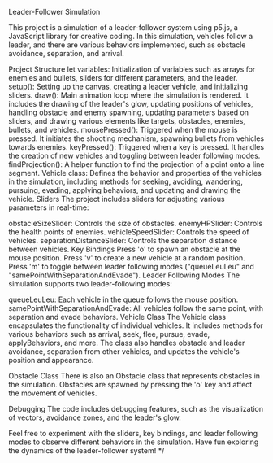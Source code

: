 Leader-Follower Simulation

This project is a simulation of a leader-follower system using p5.js, a JavaScript library for creative coding. In this simulation, vehicles follow a leader, and there are various behaviors implemented, such as obstacle avoidance, separation, and arrival.

Project Structure
let variables: Initialization of variables such as arrays for enemies and bullets, sliders for different parameters, and the leader.
setup(): Setting up the canvas, creating a leader vehicle, and initializing sliders.
draw(): Main animation loop where the simulation is rendered. It includes the drawing of the leader's glow, updating positions of vehicles, handling obstacle and enemy spawning, updating parameters based on sliders, and drawing various elements like targets, obstacles, enemies, bullets, and vehicles.
mousePressed(): Triggered when the mouse is pressed. It initiates the shooting mechanism, spawning bullets from vehicles towards enemies.
keyPressed(): Triggered when a key is pressed. It handles the creation of new vehicles and toggling between leader following modes.
findProjection(): A helper function to find the projection of a point onto a line segment.
Vehicle class: Defines the behavior and properties of the vehicles in the simulation, including methods for seeking, avoiding, wandering, pursuing, evading, applying behaviors, and updating and drawing the vehicle.
Sliders
The project includes sliders for adjusting various parameters in real-time:

obstacleSizeSlider: Controls the size of obstacles.
enemyHPSlider: Controls the health points of enemies.
vehicleSpeedSlider: Controls the speed of vehicles.
separationDistanceSlider: Controls the separation distance between vehicles.
Key Bindings
Press 'o' to spawn an obstacle at the mouse position.
Press 'v' to create a new vehicle at a random position.
Press 'm' to toggle between leader following modes ("queueLeuLeu" and "samePointWithSeparationAndEvade").
Leader Following Modes
The simulation supports two leader-following modes:

queueLeuLeu: Each vehicle in the queue follows the mouse position.
samePointWithSeparationAndEvade: All vehicles follow the same point, with separation and evade behaviors.
Vehicle Class
The Vehicle class encapsulates the functionality of individual vehicles. It includes methods for various behaviors such as arrival, seek, flee, pursue, evade, applyBehaviors, and more. The class also handles obstacle and leader avoidance, separation from other vehicles, and updates the vehicle's position and appearance.

Obstacle Class
There is also an Obstacle class that represents obstacles in the simulation. Obstacles are spawned by pressing the 'o' key and affect the movement of vehicles.

Debugging
The code includes debugging features, such as the visualization of vectors, avoidance zones, and the leader's glow.

Feel free to experiment with the sliders, key bindings, and leader following modes to observe different behaviors in the simulation. Have fun exploring the dynamics of the leader-follower system! */

